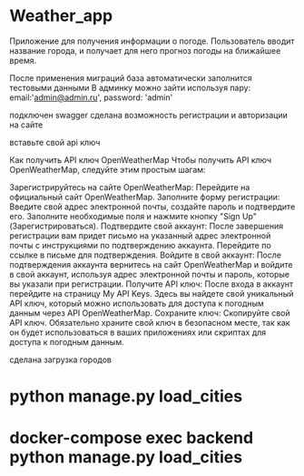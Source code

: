 # Weather_app
Приложение для получения информации о погоде. Пользователь вводит название города,  и получает для него прогноз погоды на ближайшее время.


После применения миграций база автоматически заполнится тестовыми данными
В админку можно зайти используя пару:
email:'admin@admin.ru',
password: 'admin'


подключен swagger
сделана возможность регистрации и авторизации на сайте


вставьте свой api ключ


Как получить API ключ OpenWeatherMap
Чтобы получить API ключ OpenWeatherMap, следуйте этим простым шагам:

Зарегистрируйтесь на сайте OpenWeatherMap: Перейдите на официальный сайт OpenWeatherMap.
Заполните форму регистрации: Введите свой адрес электронной почты, создайте пароль и подтвердите его. Заполните необходимые поля и нажмите кнопку "Sign Up" (Зарегистрироваться).
Подтвердите свой аккаунт: После завершения регистрации вам придет письмо на указанный адрес электронной почты с инструкциями по подтверждению аккаунта. Перейдите по ссылке в письме для подтверждения.
Войдите в свой аккаунт: После подтверждения аккаунта вернитесь на сайт OpenWeatherMap и войдите в свой аккаунт, используя адрес электронной почты и пароль, которые вы указали при регистрации.
Получите API ключ: После входа в аккаунт перейдите на страницу My API Keys. Здесь вы найдете свой уникальный API ключ, который можно использовать для доступа к погодным данным через API OpenWeatherMap.
Сохраните ключ: Скопируйте свой API ключ. Обязательно храните свой ключ в безопасном месте, так как он будет использоваться в ваших приложениях или скриптах для доступа к погодным данным.


сделана загрузка городов
# python manage.py load_cities
# docker-compose exec backend python manage.py load_cities